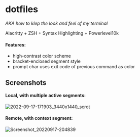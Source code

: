 # dotfiles
*AKA how to klep the look and feel of my terminal*

Alacritty + ZSH + Syntax Highlighting + Powerlevel10k

#### Features:
- high-contrast color scheme
- bracket-enclosed segment style
- prompt char uses exit code of previous command as color

## Screenshots

#### Local, with multiple active segments:
![2022-09-17-171903_3440x1440_scrot](https://user-images.githubusercontent.com/26313286/190876949-b36c04a7-5430-4e97-99e5-4b6b47dfa0fe.png)

#### Remote, with context segment:
![Screenshot_20220917-204839](https://user-images.githubusercontent.com/26313286/190881002-5125c1b8-a1ac-48ce-b995-1ca5c9399d8e.png)
